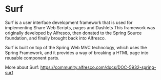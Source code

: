# Surf
Surf is a user interface development framework that is used for implementing Share Web Scripts, pages and Dashlets
This framework was originally developed by Alfresco, then donated to the Spring Source foundation, and finally brought back into Alfresco.

Surf is built on top of the Spring Web MVC technology, which uses the Spring Framework, and it provides a way of breaking a HTML page into reusable component parts. 

More about Surf: https://community.alfresco.com/docs/DOC-5932-spring-surf
